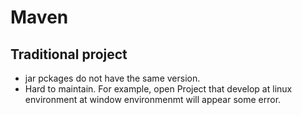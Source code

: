 # Maven

## Traditional project
- jar pckages do not have the same version.
- Hard to maintain. For example, open Project that develop at linux environment at window environmenmt will appear some error.


